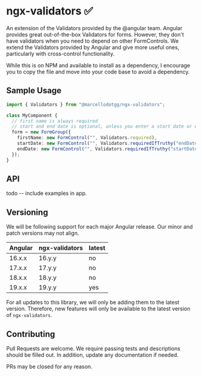 # ngx-validators ✅️

An extension of the Validators provided by the @angular team. Angular provides great out-of-the-box Validators for forms. However, they don't have validators when you need to depend on other FormControls. We extend the Validators provided by Angular and give more useful ones, particularly with cross-control functionality.

While this is on NPM and available to install as a dependency, I encourage you to copy the file and move into your code base to avoid a dependency.

## Sample Usage
```ts
import { Validators } from "@marcellodotgg/ngx-validators";

class MyComponent {
  // first name is always required
  // start and end date is optional, unless you enter a start date or end date.
  form = new FormGroup({
    firstName: new FormControl("", Validators.required),
    startDate: new FormControl("", Validators.requiredIfTruthy("endDate")),
    endDate: new FormControl("", Validators.requiredIfTruthy("startDate")),
  });
}
```

## API
todo -- include examples in app.

## Versioning
We will be following support for each major Angular release. Our minor and patch versions may not align.

|Angular|ngx-validators|latest
|---|---|---|
|16.x.x |16.y.y|no|
|17.x.x| 17.y.y|no|
|18.x.x|18.y.y|no|
|19.x.x|19.y.y|yes|

For all updates to this library, we will only be adding them to the latest version. Therefore, new features will only be available to the latest version of `ngx-validators`.


## Contributing
Pull Requests are welcome. We require passing tests and descriptions should be filled out. In addition, update any documentation if needed.

PRs may be closed for any reason.
